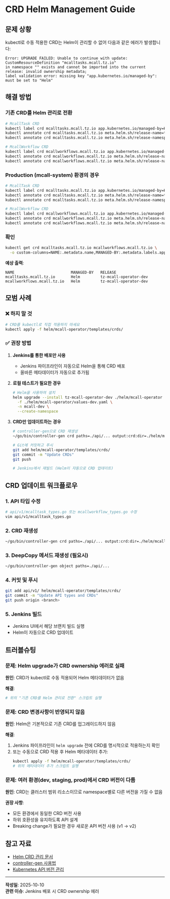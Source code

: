 # CRD Helm Management Guide

## 문제 상황

kubectl로 수동 적용한 CRD는 Helm이 관리할 수 없어 다음과 같은 에러가 발생합니다:

```
Error: UPGRADE FAILED: Unable to continue with update: CustomResourceDefinition "mcalltasks.mcall.tz.io" 
in namespace "" exists and cannot be imported into the current release: invalid ownership metadata; 
label validation error: missing key "app.kubernetes.io/managed-by": must be set to "Helm"
```

## 해결 방법

### 기존 CRD를 Helm 관리로 전환

```bash
# McallTask CRD
kubectl label crd mcalltasks.mcall.tz.io app.kubernetes.io/managed-by=Helm --overwrite
kubectl annotate crd mcalltasks.mcall.tz.io meta.helm.sh/release-name=tz-mcall-operator-dev --overwrite
kubectl annotate crd mcalltasks.mcall.tz.io meta.helm.sh/release-namespace=mcall-dev --overwrite

# McallWorkflow CRD
kubectl label crd mcallworkflows.mcall.tz.io app.kubernetes.io/managed-by=Helm --overwrite
kubectl annotate crd mcallworkflows.mcall.tz.io meta.helm.sh/release-name=tz-mcall-operator-dev --overwrite
kubectl annotate crd mcallworkflows.mcall.tz.io meta.helm.sh/release-namespace=mcall-dev --overwrite
```

### Production (mcall-system) 환경의 경우

```bash
# McallTask CRD
kubectl label crd mcalltasks.mcall.tz.io app.kubernetes.io/managed-by=Helm --overwrite
kubectl annotate crd mcalltasks.mcall.tz.io meta.helm.sh/release-name=tz-mcall-operator --overwrite
kubectl annotate crd mcalltasks.mcall.tz.io meta.helm.sh/release-namespace=mcall-system --overwrite

# McallWorkflow CRD
kubectl label crd mcallworkflows.mcall.tz.io app.kubernetes.io/managed-by=Helm --overwrite
kubectl annotate crd mcallworkflows.mcall.tz.io meta.helm.sh/release-name=tz-mcall-operator --overwrite
kubectl annotate crd mcallworkflows.mcall.tz.io meta.helm.sh/release-namespace=mcall-system --overwrite
```

### 확인

```bash
kubectl get crd mcalltasks.mcall.tz.io mcallworkflows.mcall.tz.io \
  -o custom-columns=NAME:.metadata.name,MANAGED-BY:.metadata.labels.app\\.kubernetes\\.io/managed-by,RELEASE:.metadata.annotations.meta\\.helm\\.sh/release-name
```

**예상 출력**:
```
NAME                         MANAGED-BY   RELEASE
mcalltasks.mcall.tz.io       Helm         tz-mcall-operator-dev
mcallworkflows.mcall.tz.io   Helm         tz-mcall-operator-dev
```

## 모범 사례

### ❌ 하지 말 것

```bash
# CRD를 kubectl로 직접 적용하지 마세요
kubectl apply -f helm/mcall-operator/templates/crds/
```

### ✅ 권장 방법

1. **Jenkins를 통한 배포만 사용**
   - Jenkins 파이프라인이 자동으로 Helm을 통해 CRD 배포
   - 올바른 메타데이터가 자동으로 추가됨

2. **로컬 테스트가 필요한 경우**
   ```bash
   # Helm을 사용하여 설치
   helm upgrade --install tz-mcall-operator-dev ./helm/mcall-operator \
     -f ./helm/mcall-operator/values-dev.yaml \
     -n mcall-dev \
     --create-namespace
   ```

3. **CRD만 업데이트하는 경우**
   ```bash
   # controller-gen으로 CRD 재생성
   ~/go/bin/controller-gen crd paths=./api/... output:crd:dir=./helm/mcall-operator/templates/crds
   
   # Git에 커밋하고 푸시
   git add helm/mcall-operator/templates/crds/
   git commit -m "Update CRDs"
   git push
   
   # Jenkins에서 재빌드 (Helm이 자동으로 CRD 업데이트)
   ```

## CRD 업데이트 워크플로우

### 1. API 타입 수정
```bash
# api/v1/mcalltask_types.go 또는 mcallworkflow_types.go 수정
vim api/v1/mcalltask_types.go
```

### 2. CRD 재생성
```bash
~/go/bin/controller-gen crd paths=./api/... output:crd:dir=./helm/mcall-operator/templates/crds
```

### 3. DeepCopy 메서드 재생성 (필요시)
```bash
~/go/bin/controller-gen object paths=./api/...
```

### 4. 커밋 및 푸시
```bash
git add api/v1/ helm/mcall-operator/templates/crds/
git commit -m "Update API types and CRDs"
git push origin <branch>
```

### 5. Jenkins 빌드
- Jenkins UI에서 해당 브랜치 빌드 실행
- Helm이 자동으로 CRD 업데이트

## 트러블슈팅

### 문제: Helm upgrade가 CRD ownership 에러로 실패

**원인**: CRD가 kubectl로 수동 적용되어 Helm 메타데이터가 없음

**해결**:
```bash
# 위의 "기존 CRD를 Helm 관리로 전환" 스크립트 실행
```

### 문제: CRD 변경사항이 반영되지 않음

**원인**: Helm은 기본적으로 기존 CRD를 업그레이드하지 않음

**해결**:
1. Jenkins 파이프라인이 `helm upgrade` 전에 CRD를 명시적으로 적용하는지 확인
2. 또는 수동으로 CRD 적용 후 Helm 메타데이터 추가:
   ```bash
   kubectl apply -f helm/mcall-operator/templates/crds/
   # 위의 메타데이터 추가 스크립트 실행
   ```

### 문제: 여러 환경(dev, staging, prod)에서 CRD 버전이 다름

**원인**: CRD는 클러스터 범위 리소스이므로 namespace별로 다른 버전을 가질 수 없음

**권장 사항**:
- 모든 환경에서 동일한 CRD 버전 사용
- 하위 호환성을 유지하도록 API 설계
- Breaking change가 필요한 경우 새로운 API 버전 사용 (v1 → v2)

## 참고 자료

- [Helm CRD 관리 문서](https://helm.sh/docs/chart_best_practices/custom_resource_definitions/)
- [controller-gen 사용법](https://book.kubebuilder.io/reference/controller-gen.html)
- [Kubernetes API 버전 관리](https://kubernetes.io/docs/tasks/extend-kubernetes/custom-resources/custom-resource-definition-versioning/)

---
**작성일**: 2025-10-10  
**관련 이슈**: Jenkins 배포 시 CRD ownership 에러



